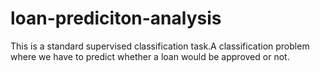 # loan-prediciton-analysis
This is a standard supervised classification task.A classification problem where we have to predict whether a loan would be approved or not.
